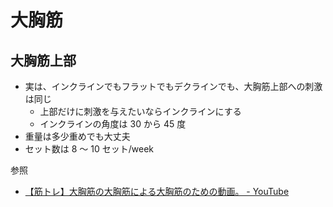 # 大胸筋

## 大胸筋上部

* 実は、インクラインでもフラットでもデクラインでも、大胸筋上部への刺激は同じ
    * 上部だけに刺激を与えたいならインクラインにする
    * インクラインの角度は 30 から 45 度
* 重量は多少重めでも大丈夫
* セット数は 8 ～ 10 セット/week

参照

* [【筋トレ】大胸筋の大胸筋による大胸筋のための動画。 - YouTube](https://www.youtube.com/watch?v=oz2aa7HBPdY&ab_channel=%E7%AD%8B%E8%82%89%E3%81%82%E3%82%8B%E3%81%82%E3%82%8B)